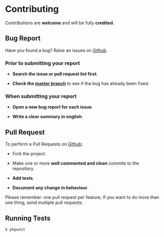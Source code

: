 # Contributing

Contributions are **welcome** and will be fully **credited**.

## Bug Report

Have you found a bug? Raise an issues on [Github](https://github.com/comodojo/rpcserver/issues).

### Prior to submitting your report

- **Search the issue or pull request list first**.

- **Check the [master branch](https://github.com/comodojo/rpcserver)** to see if the bug has already been fixed.

### When submitting your report

- **Open a new bug report for each issue**.

- **Write a clear summary in english**.

## Pull Request

To perform a Pull Requests on [Github](https://github.com/comodojo/rpcserver/pulls):

- Fork the project.

- Make one or more **well commented and clean** commits to the repository.

- **Add tests**.

- **Document any change in behaviour**.

Please remember: one pull request per feature; If you want to do more than one thing, send multiple pull requests.

## Running Tests

``` bash
$ phpunit
```
